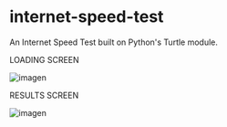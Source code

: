 # internet-speed-test
An Internet Speed Test built on Python's Turtle module.

LOADING SCREEN

![imagen](https://user-images.githubusercontent.com/111177666/230779140-7ec06a3d-0c60-402e-a4db-3629a575978f.png)

RESULTS SCREEN

![imagen](https://user-images.githubusercontent.com/111177666/230779313-fab9a445-b6ff-4921-be22-1850a686d8f6.png)
